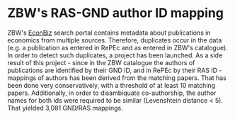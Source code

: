 # ZBW's RAS-GND author ID mapping

ZBW's [EconBiz](www.econbiz.de) search portal contains metadata about publications in economics from multiple sources. Therefore, duplicates occur in the data (e.g. a publication as entered in RePEc and as entered in ZBW's catalogue). In order to detect such duplicates, a project has been launched. As a side result of this project - since in the ZBW catalogue the authors of publications are identified by their GND ID, and in RePEc by their RAS ID - mappings of authors has been derived from the matching papers. That has been done very conservatively, with a threshold of at least 10 matching papers. Additionally, in order to disambiquate co-authorship, the author names for both ids were required to be similar (Levenshtein distance < 5). That yielded 3,081 GND/RAS mappings.

